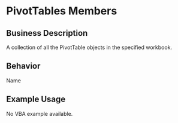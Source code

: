 # PivotTables Members

## Business Description
A collection of all the PivotTable objects in the specified workbook.

## Behavior
Name

## Example Usage
No VBA example available.